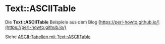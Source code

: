 # Text::ASCIITable

Die __Text::ASCIITable__ Beispiele aus dem Blog [https://perl-howto.github.io/](https://perl-howto.github.io/)

Siehe [ASCII-Tabellen mit Text::ASCIITable](https://perl-howto.github.io/2009/09/asciitabellen-mit-textasciitable.html)

